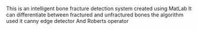 This is an intelligent bone fracture detection system created using MatLab
It can differentiate between fractured and unfractured bones 
the algorithm used it canny edge detector
And Roberts operator
